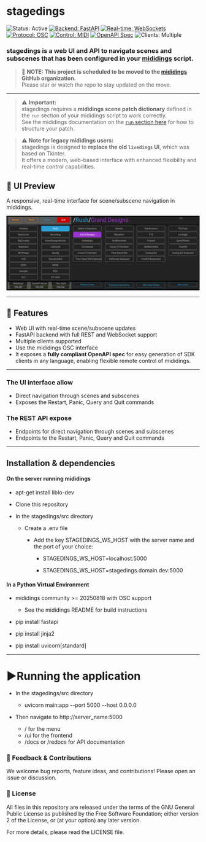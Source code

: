 # stagedings

![Status: Active](https://img.shields.io/badge/status-active-brightgreen)
[![Backend: FastAPI](https://img.shields.io/badge/backend-FastAPI-blue)](https://fastapi.tiangolo.com/)
[![Real-time: WebSockets](https://img.shields.io/badge/real--time-WebSockets-orange)](https://fastapi.tiangolo.com/advanced/websockets/)
[![Protocol: OSC](https://img.shields.io/badge/protocol-OSC-purple)](http://opensoundcontrol.org/)
[![Control: MIDI](https://img.shields.io/badge/control-MIDI-yellow)](https://www.midi.org/specifications-old/item/table-1-summary-of-midi-message)
[![OpenAPI Spec](https://img.shields.io/badge/OpenAPI-available-brightgreen)](https://swagger.io/specification/)
![Clients: Multiple](https://img.shields.io/badge/clients-multiple-lightgrey)

### **stagedings** is a web UI and API to navigate scenes and subscenes that has been configured in your [mididings](https://github.com/mididings/mididings) script.

> 🚧 **NOTE: This project is scheduled to be moved to the [mididings](https://github.com/mididings) GitHub organization.**  
> Please star or watch the repo to stay updated on the move.

---

> ⚠️ **Important:**  
> stagedings requires a **mididings scene patch dictionary** defined in the `run` section of your mididings script to work correctly.  
> See the mididings documentation on the [`run` section here](https://mididings.github.io/mididings/main.html#mididings.run) for how to structure your patch.

> ⚠️ **Note for legacy mididings users:**  
> stagedings is designed to **replace the old `livedings` UI**, which was based on Tkinter.  
> It offers a modern, web-based interface with enhanced flexibility and real-time control capabilities.

## 📸 UI Preview

A responsive, real-time interface for scene/subscene navigation in mididings.

<img src="docs/stagedings-ui.png" alt="stagedings UI screenshot" width="700"/>

---

## 🚀 Features

- Web UI with real-time scene/subscene updates
- FastAPI backend with full REST and WebSocket support
- Multiple clients supported
- Use the mididings OSC interface
- It exposes a **fully compliant OpenAPI spec** for easy generation of SDK clients in any language, enabling flexible remote control of mididings.

---

### The UI interface allow

* Direct navigation through scenes and subscenes
* Exposes the Restart, Panic, Query and Quit commands

### The REST API expose

* Endpoints for direct navigation through scenes and subscenes
* Endpoints to the Restart, Panic, Query and Quit commands

---

## Installation & dependencies

#### On the server running mididings

* apt-get install liblo-dev

* Clone this repository

* In the stagedings/src directory
  
  * Create a .env file
    
    * Add the key STAGEDINGS_WS_HOST with the server name and the port of your choice:
      
      * STAGEDINGS_WS_HOST=localhost:5000
      
      * STAGEDINGS_WS_HOST=stagedings.domain.dev:5000

#### In a Python Virtual Environment

* mididings community >= 20250818 with OSC support 
  
  * See the mididings README for build instructions

* pip install fastapi

* pip install jinja2

* pip install uvicorn\[standard\]

---

# ▶️Running the application

* In the stagedings/src directory
  
  * uvicorn main:app --port 5000 --host 0.0.0.0

* Then navigate to http://server_name:5000
  
  * / for the menu
  * /ui for the frontend
  * /docs or /redocs for API documentation

### 💬 Feedback & Contributions

We welcome bug reports, feature ideas, and contributions! Please open an issue or discussion.

### 📜 License

All files in this repository are released under the terms of the GNU
General Public License as published by the Free Software Foundation;
either version 2 of the License, or (at your option) any later version.

For more details, please read the LICENSE file.